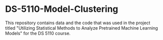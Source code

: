 # DS-5110-Model-Clustering
This repository contains data and the code that was used in the project titled "Utilizing Statistical Methods to Analyze Pretrained Machine Learning Models" for the DS 5110 course.
